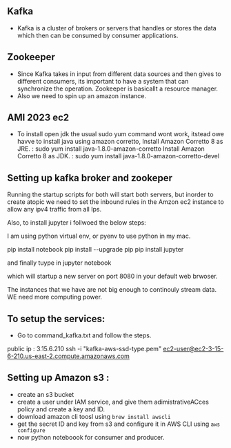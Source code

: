 ## Kafka

- Kafka is a cluster of brokers or servers that handles or stores the data which then can be consumed by consumer applications.

## Zookeeper

- Since Kafka takes in input from different data sources and then gives to different consumers, its important to have a system that can synchronize the operation. Zookeeper is basicallt a resource manager.
- Also we need to spin up an amazon instance.

## AMI 2023 ec2

- To install open jdk the usual sudo yum command wont work, itstead owe havve to install java using amazon corretto,
Install Amazon Corretto 8 as JRE. :  sudo yum install java-1.8.0-amazon-corretto
Install Amazon Corretto 8 as JDK. :  sudo yum install java-1.8.0-amazon-corretto-devel


## Setting up kafka broker and zookeper

Running the startup scripts for both will start both servers, but inorder to create atopic we need to set the inbound rules in the Amzon ec2 instance to allow any ipv4 traffic from all Ips. 

Also, to install jupyter i follwoed the below steps:

I am using python virtual env, or pyenv to use python in my mac. 

pip install notebook
pip install --upgrade pip
pip install jupyter

and finally tuype in 
jupyter notebook

which will startup a new server on port 8080 in your default web brwoser. 

The instances that we have are not big enough to continouly stream data. WE need more computing power. 

## To setup the services:

- Go to command_kafka.txt and follow the steps.

public ip  :  3.15.6.210
ssh -i "kafka-aws-ssd-type.pem" ec2-user@ec2-3-15-6-210.us-east-2.compute.amazonaws.com


## Setting up Amazon s3 :
- create an s3 bucket
- create a user under IAM service, and give them adimistrativeACces policy and create a key and ID.
- download amazon cli toosl using `brew install awscli`
- get the secret ID and key from s3 and configure it in AWS CLI using `aws configure`
- now python noteboook for consumer and producer.